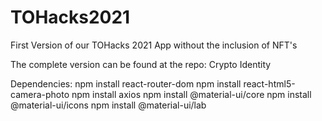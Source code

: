 # TOHacks2021

First Version of our TOHacks 2021 App without the inclusion of NFT's

The complete version can be found at the repo: Crypto Identity

Dependencies:
npm install react-router-dom
npm install react-html5-camera-photo
npm install axios
npm install @material-ui/core
npm install @material-ui/icons
npm install @material-ui/lab
